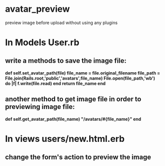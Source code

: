 
# avatar_preview
preview image before upload without using any plugins

<h1>In Models User.rb</h1>
<h2>write a methods to save the image file:</h2> 
<h4>
   def self.set_avatar_path(file)
    file_name = file.original_filename
    file_path = File.join(Rails.root,'public','avatars',file_name)
    File.open(file_path,'wb') do |f|
      f.write(file.read)
    end
    return file_name
  end
</h4>
<h2>another method to get image file in order to previewing image file:</h2> 
<h4>
  def self.get_avatar_path(file_name)
     "/avatars/#{file_name}"
  end
</h4>
<h1>In views users/new.html.erb</h1>
 <h2>change the form's action to preview the image</h2>
 <h4><script>
    $(function () {
       $('#image').on('change',function () {
           var original_action = this.form.action;
           this.form.target = "avatar_preview";
           this.form.action = "/users/avatar_preview";
           this.form.submit();
           this.form.action = original_action;
           this.form.target = 'self';

       })
   })
</script>
</h4>
